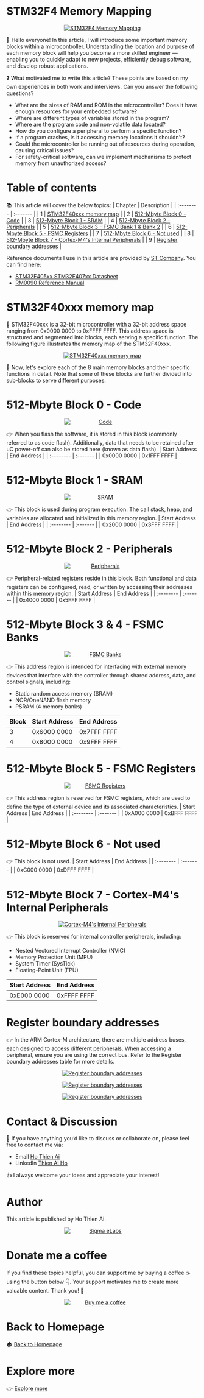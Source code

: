 # STM32F4 Memory Mapping
<p align="center">
  <a href="." title="STM32F4 Memory Mapping">
    <img src="/resources/stm32f4-overview/stm32f4-memory-mapping/images/mem_map_cover.png" title="STM32F4 Memory Mapping" style="min-width: 200px"/>
  </a>
</p>

:dart: Hello everyone! In this article, I will introduce some important memory blocks within a microcontroller. Understanding the location and purpose of each memory block will help you become a more skilled engineer — enabling you to quickly adapt to new projects, efficiently debug software, and develop robust applications.

:question: What motivated me to write this article? These points are based on my own experiences in both work and interviews. Can you answer the following questions?
* What are the sizes of RAM and ROM in the microcontroller? Does it have enough resources for your embedded software?
* Where are different types of variables stored in the program?
* Where are the program code and non-volatile data located?
* How do you configure a peripheral to perform a specific function?
* If a program crashes, is it accessing memory locations it shouldn't?
* Could the microcontroller be running out of resources during operation, causing critical issues?
* For safety-critical software, can we implement mechanisms to protect memory from unauthorized access?

# Table of contents
:books: This article will cover the below topics:
| Chapter    | Description |
| :-------- | :------- |
| 1 | [STM32F40xxx memory map](#stm32f40xxx-memory-map) |
| 2 | [512-Mbyte Block 0 - Code](#512-mbyte-block-0---code) |
| 3 | [512-Mbyte Block 1 - SRAM](#512-mbyte-block-1---sram) |
| 4 | [512-Mbyte Block 2 - Peripherals](#512-mbyte-block-2---peripherals) |
| 5 | [512-Mbyte Block 3 - FSMC Bank 1 & Bank 2](#512-mbyte-block-3---fsmc-bank-1--bank-2) |
| 6 | [512-Mbyte Block 5 - FSMC Registers](#512-mbyte-block-5---fsmc-registers) |
| 7 | [512-Mbyte Block 6 - Not used](#512-mbyte-block-6---not-used) |
| 8 | [512-Mbyte Block 7 - Cortex-M4's Internal Peripherals](#512-mbyte-block-7---cortex-m4s-internal-peripherals) |
| 9 | [Register boundary addresses](#register-boundary-addresses) |

Reference documents I use in this article are provided by [ST Company](https://www.st.com/content/st_com/en.html). You can find here:
* [STM32F405xx STM32F407xx Datasheet](https://www.st.com/resource/en/datasheet/dm00037051.pdf)
* [RM0090 Reference Manual](https://www.st.com/resource/en/reference_manual/dm00031020-stm32f405-415-stm32f407-417-stm32f427-437-and-stm32f429-439-advanced-arm-based-32-bit-mcus-stmicroelectronics.pdf)

# STM32F40xxx memory map
:mag_right: STM32F40xxx is a 32-bit microcontroller with a 32-bit address space ranging from 0x0000 0000 to 0xFFFF FFFF. This address space is structured and segmented into blocks, each serving a specific function. The following figure illustrates the memory map of the STM32F40xxx.
<p align="center">
  <a href="." title="STM32F40xxx memory map">
    <img src="/resources/stm32f4-overview/stm32f4-memory-mapping/images/STM32F40xxx_memmap.PNG" title="STM32F40xxx memory map" style="min-width: 200px"/>
  </a>
</p>

:rocket: Now, let's explore each of the 8 main memory blocks and their specific functions in detail. Note that some of these blocks are further divided into sub-blocks to serve different purposes.
# 512-Mbyte Block 0 - Code
<p align="center">
  <a href="." title="Code">
    <img src="/resources/stm32f4-overview/stm32f4-memory-mapping/images/Block0.png" title="Code" style="min-width: 200px"/>
  </a>
</p>

:point_right: When you flash the software, it is stored in this block (commonly referred to as code flash). Additionally, data that needs to be retained after uC power-off can also be stored here (known as data flash).
| Start Address    | End Address |
| :-------- | :------- |
| 0x0000 0000 | 0x1FFF FFFF |

# 512-Mbyte Block 1 - SRAM
<p align="center">
  <a href="." title="SRAM">
    <img src="/resources/stm32f4-overview/stm32f4-memory-mapping/images/Block1.png" title="SRAM" style="min-width: 200px"/>
  </a>
</p>

:point_right: This block is used during program execution. The call stack, heap, and variables are allocated and initialized in this memory region.
| Start Address    | End Address |
| :-------- | :------- |
| 0x2000 0000 | 0x3FFF FFFF |

# 512-Mbyte Block 2 - Peripherals
<p align="center">
  <a href="." title="Peripherals">
    <img src="/resources/stm32f4-overview/stm32f4-memory-mapping/images/Block2.png" title="Peripherals" style="min-width: 200px"/>
  </a>
</p>

:point_right: Peripheral-related registers reside in this block. Both functional and data registers can be configured, read, or written by accessing their addresses within this memory region.
| Start Address    | End Address |
| :-------- | :------- |
| 0x4000 0000 | 0x5FFF FFFF |

# 512-Mbyte Block 3 & 4 - FSMC Banks
<p align="center">
  <a href="." title="FSMC Banks">
    <img src="/resources/stm32f4-overview/stm32f4-memory-mapping/images/Block34.png" title="FSMC Banks" style="min-width: 200px"/>
  </a>
</p>

:point_right: This address region is intended for interfacing with external memory devices that interface with the controller through shared address, data, and control signals, including:
* Static random access memory (SRAM)
* NOR/OneNAND flash memory
* PSRAM (4 memory banks)

| Block             | Start Address     | End Address     |
| :--------         | :--------         | :-------        |
| 3                 | 0x6000 0000       | 0x7FFF FFFF     |
| 4                 | 0x8000 0000       | 0x9FFF FFFF     |

# 512-Mbyte Block 5 - FSMC Registers
<p align="center">
  <a href="." title="FSMC Registers">
    <img src="/resources/stm32f4-overview/stm32f4-memory-mapping/images/Block5.png" title="FSMC Registers" style="min-width: 200px"/>
  </a>
</p>

:point_right: This address region is reserved for FSMC registers, which are used to define the type of external device and its associated characteristics.
| Start Address     | End Address     |
| :--------         | :-------        |
| 0xA000 0000       | 0xBFFF FFFF     |

# 512-Mbyte Block 6 - Not used
:point_right: This block is not used.
| Start Address     | End Address     |
| :--------         | :-------        |
| 0xC000 0000       | 0xDFFF FFFF     |

# 512-Mbyte Block 7 - Cortex-M4's Internal Peripherals
<p align="center">
  <a href="." title="Cortex-M4's Internal Peripherals">
    <img src="/resources/stm32f4-overview/stm32f4-memory-mapping/images/Block7.png" title="Cortex-M4's Internal Peripherals" style="min-width: 200px"/>
  </a>
</p>

:point_right: This block is reserved for internal controller peripherals, including:
* Nested Vectored Interrupt Controller (NVIC)
* Memory Protection Unit (MPU)
* System Timer (SysTick)
* Floating-Point Unit (FPU)

| Start Address     | End Address     |
| :--------         | :-------        |
| 0xE000 0000       | 0xFFFF FFFF     |

# Register boundary addresses
:point_right: In the ARM Cortex-M architecture, there are multiple address buses, each designed to access different peripherals. When accessing a peripheral, ensure you are using the correct bus. Refer to the Register boundary addresses table for more details.

<p align="center">
  <a href="." title="Register boundary addresses">
    <img src="/resources/stm32f4-overview/stm32f4-memory-mapping/images/address_bus1.png" title="Register boundary addresses" style="min-width: 200px"/>
  </a>
</p>

<p align="center">
  <a href="." title="Register boundary addresses">
    <img src="/resources/stm32f4-overview/stm32f4-memory-mapping/images/address_bus2.png" title="Register boundary addresses" style="min-width: 200px"/>
  </a>
</p>

<p align="center">
  <a href="." title="Register boundary addresses">
    <img src="/resources/stm32f4-overview/stm32f4-memory-mapping/images/address_bus3.png" title="Register boundary addresses" style="min-width: 200px"/>
  </a>
</p>


# Contact & Discussion
:e-mail: If you have anything you’d like to discuss or collaborate on, please feel free to contact me via:
* Email [Ho Thien Ai](mailto:thienaiho95@gmail.com)
* LinkedIn [Thien Ai Ho](https://www.linkedin.com/in/thien-ai-ho/)

:thumbsup: I always welcome your ideas and appreciate your interest!

# Author
This article is published by Ho Thien Ai.
<p align="center">
  <a href="https://github.com/hothienai/" title="Sigma eLabs">
    <img src="/assets/images/sigma-elabs-banner.png" title="Sigma eLabs" style="min-width: 200px"/>
  </a>
</p>

# Donate me a coffee
If you find these topics helpful, you can support me by buying a coffee :coffee: using the button below :point_down:. Your support motivates me to create more valuable content. Thank you! :pray:
<p align="center">
  <a href="https://github.com/hothienai/donate-me-a-coffee" title="Buy me a coffee">
    <img src="/assets/images/buy-me-a-coffee.png" title="Buy me a coffee" style="min-width: 200px"/>
  </a>
</p>

# Back to Homepage
:house: [Back to Homepage](https://github.com/hothienai/embedded-c-fundamentals)

# Explore more
:point_right: [Explore more](https://github.com/hothienai)
